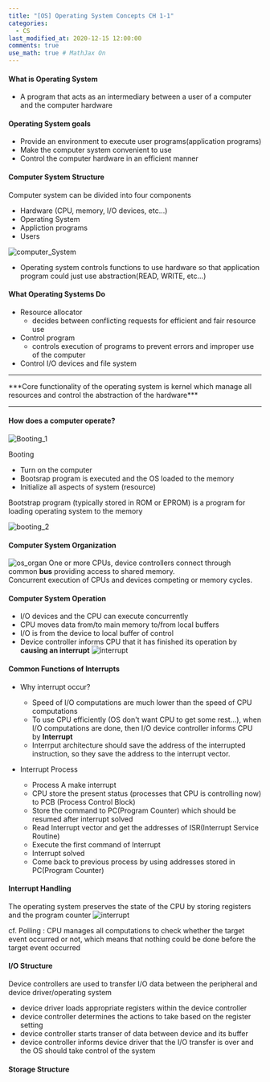 ```yaml
---
title: "[OS] Operating System Concepts CH 1-1"
categories: 
  - CS
last_modified_at: 2020-12-15 12:00:00
comments: true
use_math: true # MathJax On
---
```


#### What is Operating System

- A program that acts as an intermediary between a user of a computer and the computer hardware

#### Operating System goals
- Provide an environment to execute user programs(application programs)
- Make the computer system convenient to use
- Control the computer hardware in an efficient manner

#### Computer System Structure

Computer system can be divided into four components
- Hardware (CPU, memory, I/O devices, etc...)
- Operating System
- Appliction programs
- Users

![computer_System](https://user-images.githubusercontent.com/62474292/102219145-691edb80-3f22-11eb-9741-9001549b7094.JPG)
- Operating system controls functions to use hardware so that application program could just use abstraction(READ, WRITE, etc...)

#### What Operating Systems Do
- Resource allocator
  - decides between conflicting requests for efficient and fair resource use
- Control program
  - controls execution of programs to prevent errors and improper use of the computer
- Control I/O devices and file system
<hr/>
***Core functionality of the operating system is kernel which manage all resources and control the abstraction of the hardware***
<hr/>

#### How does a computer operate? <br>
![Booting_1](https://user-images.githubusercontent.com/62474292/102245568-10127000-3f41-11eb-9e58-f08b7769b7ce.jpg)

Booting
- Turn on the computer
- Bootsrap program is executed and the OS loaded to the memory
- Initialize all aspects of system (resource)

Bootstrap program (typically stored in ROM or EPROM) is a program for loading operating system to the memory

![booting_2](https://user-images.githubusercontent.com/62474292/102245565-0ee14300-3f41-11eb-810a-40f051b746c0.jpg)

#### Computer System Organization

![os_organ](https://user-images.githubusercontent.com/62474292/102245569-10127000-3f41-11eb-9eed-97ad4fba185c.JPG)
One or more CPUs, device controllers connect through common **bus** providing access to shared memory. <br>
Concurrent execution of CPUs and devices competing or memory cycles.

#### Computer System Operation
- I/O devices and the CPU can execute concurrently
- CPU moves data from/to main memory to/from local buffers
- I/O is from the device to local buffer of control
- Device controller informs CPU that it has finished its operation by **causing an interrupt**
![interrupt](https://user-images.githubusercontent.com/62474292/102251406-1a843800-3f48-11eb-8e3b-34bf9efe7769.png)

#### Common Functions of Interrupts
- Why interrupt occur?
  - Speed of I/O computations are much lower than the speed of CPU computations
  - To use CPU efficiently (OS don't want CPU to get some rest...), when I/O computations are done, then I/O device controller informs CPU by **Interrupt**
  - Interrput architecture should save the address of the interrupted instruction, so they save the address to the interrupt vector.
  
- Interrupt Process
  - Process A make interrupt
  - CPU store the present status (processes that CPU is controlling now) to PCB (Process Control Block)
  - Store the command to PC(Program Counter) which should be resumed after interrupt solved
  - Read Interrupt vector and get the addresses of ISR(Interrupt Service Routine)
  - Execute the first command of Interrupt
  - Interrupt solved
  - Come back to previous process by using addresses stored in PC(Program Counter)
  
#### Interrupt Handling

The operating system preserves the state of the CPU by storing registers and the program counter
![interrupt](https://user-images.githubusercontent.com/62474292/102321965-b7cf8280-3fc1-11eb-8879-0c36a8473e34.JPG)

cf. Polling : CPU manages all computations to check whether the target event occurred or not, which means that nothing could be done before the target event occurred

#### I/O Structure

Device controllers are used to transfer I/O data between the peripheral and device driver/operating system
- device driver loads appropriate registers within the device controller
- device controller determines the actions to take based on the register setting
- device controller starts transer of data between device and its buffer
- device controller informs device driver that the I/O transfer is over and the OS should take control of the system

#### Storage Structure



